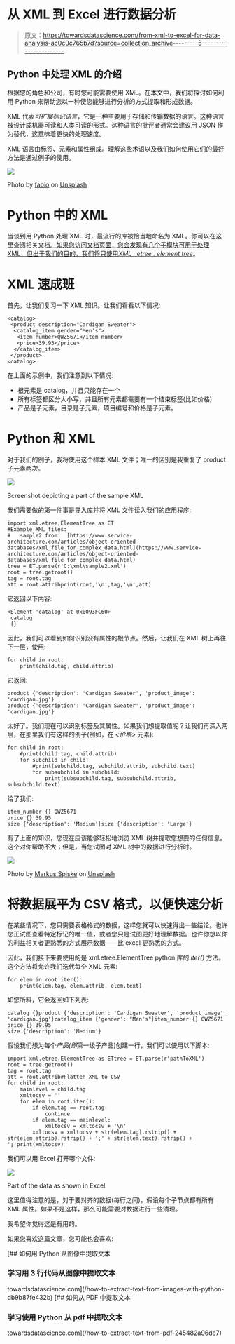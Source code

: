 # 从 XML 到 Excel 进行数据分析

> 原文：<https://towardsdatascience.com/from-xml-to-excel-for-data-analysis-ac0c0c765b7d?source=collection_archive---------5----------------------->

## Python 中处理 XML 的介绍

根据您的角色和公司，有时您可能需要使用 XML。在本文中，我们将探讨如何利用 Python 来帮助您以一种使您能够进行分析的方式提取和形成数据。

XML 代表*可扩展标记语言*，它是一种主要用于存储和传输数据的语言。这种语言被设计成机器可读和人类可读的形式。这种语言的批评者通常会建议用 JSON 作为替代，这意味着更快的处理速度。

XML 语言由标签、元素和属性组成。理解这些术语以及我们如何使用它们的最好方法是通过例子的使用。

![](img/32367912729199717f1586572acf0fe5.png)

Photo by [fabio](https://unsplash.com/@fabioha?utm_source=medium&utm_medium=referral) on [Unsplash](https://unsplash.com?utm_source=medium&utm_medium=referral)

# Python 中的 XML

当谈到用 Python 处理 XML 时，最流行的库被恰当地命名为 XML。你可以在这里查阅相关文档[。如果您访问文档页面，您会发现有几个子模块可用于处理 XML，但出于我们的目的，我们将只使用](https://docs.python.org/3/library/xml.html)[*XML . etree . element tree*](https://docs.python.org/3.7/library/xml.etree.elementtree.html)。

# XML 速成班

首先，让我们复习一下 XML 知识。让我们看看以下情况:

```
<catalog>
 <product description="Cardigan Sweater">
  <catalog_item gender="Men's">
   <item_number>QWZ5671</item_number>
   <price>39.95</price>
  </catalog_item>
 </product>
<catalog>
```

在上面的示例中，我们注意到以下情况:

*   根元素是 catalog，并且只能存在一个
*   所有标签都区分大小写，并且所有元素都需要有一个结束标签(比如价格)
*   产品是子元素，目录是子元素，项目编号和价格是子元素。

# Python 和 XML

对于我们的例子，我将使用这个样本 XML 文件；唯一的区别是我重复了 product 子元素两次。

![](img/ffc243ccfb43becee6bec5b1a769859f.png)

Screenshot depicting a part of the sample XML

我们需要做的第一件事是导入库并将 XML 文件读入我们的应用程序:

```
import xml.etree.ElementTree as ET
#Example XML files:
#   sample2 from:  [https://www.service-architecture.com/articles/object-oriented-databases/xml_file_for_complex_data.html](https://www.service-architecture.com/articles/object-oriented-databases/xml_file_for_complex_data.html)
tree = ET.parse(r'C:\xml\sample2.xml')
root = tree.getroot()
tag = root.tag
att = root.attribprint(root,'\n',tag,'\n',att)
```

它返回以下内容:

```
<Element 'catalog' at 0x0093FC60>
 catalog
 {}
```

因此，我们可以看到如何识别没有属性的根节点。然后，让我们在 XML 树上再往下一层，使用:

```
for child in root:
    print(child.tag, child.attrib)
```

它返回:

```
product {'description': 'Cardigan Sweater', 'product_image': 'cardigan.jpg'}
product {'description': 'Cardigan Sweater', 'product_image': 'cardigan.jpg'}
```

太好了。我们现在可以识别标签及其属性。如果我们想提取值呢？让我们再深入两层，在那里我们有这样的例子(例如，在 *<价格>* 元素):

```
for child in root:
    #print(child.tag, child.attrib)
    for subchild in child:
        #print(subchild.tag, subchild.attrib, subchild.text)
        for subsubchild in subchild:
            print(subsubchild.tag, subsubchild.attrib, subsubchild.text)
```

给了我们:

```
item_number {} QWZ5671
price {} 39.95
size {'description': 'Medium'}size {'description': 'Large'}
```

有了上面的知识，您现在应该能够轻松地浏览 XML 树并提取您想要的任何信息。这个对你帮助不大；但是，当您试图对 XML 树中的数据进行分析时。

![](img/1c76a47149c07682b7f87a2e7238f3d2.png)

Photo by [Markus Spiske](https://unsplash.com/@markusspiske?utm_source=medium&utm_medium=referral) on [Unsplash](https://unsplash.com?utm_source=medium&utm_medium=referral)

# 将数据展平为 CSV 格式，以便快速分析

在某些情况下，您只需要表格格式的数据，这样您就可以快速得出一些结论。也许您正试图查看特定标记的唯一值，或者您只是试图更好地理解数据。也许你想以你的利益相关者更熟悉的方式展示数据——比 excel 更熟悉的方式。

因此，我们接下来要使用的是 xml.etree.ElementTree python 库的 *iter()* 方法。这个方法将允许我们迭代每个 XML 元素:

```
for elem in root.iter():
    print(elem.tag, elem.attrib, elem.text)
```

如您所料，它会返回如下列表:

```
catalog {}product {'description': 'Cardigan Sweater', 'product_image': 'cardigan.jpg'}catalog_item {'gender': "Men's"}item_number {} QWZ5671
price {} 39.95
size {'description': 'Medium'}
```

假设我们想为每个*产品(即*第一级子产品)创建一行，我们可以使用以下脚本:

```
import xml.etree.ElementTree as ETtree = ET.parse(r'pathToXML')
root = tree.getroot()
tag = root.tag
att = root.attrib#Flatten XML to CSV
for child in root:
    mainlevel = child.tag
    xmltocsv = ''
    for elem in root.iter():
        if elem.tag == root.tag:
            continue
        if elem.tag == mainlevel:
            xmltocsv = xmltocsv + '\n'
        xmltocsv = xmltocsv + str(elem.tag).rstrip() + str(elem.attrib).rstrip() + ';' + str(elem.text).rstrip() + ';'print(xmltocsv)
```

我们可以用 Excel 打开哪个文件:

![](img/4f7123ac0e301dc3fe95539884409d85.png)

Part of the data as shown in Excel

这里值得注意的是，对于要对齐的数据(每行之间)，假设每个子节点都有所有 XML 属性。如果不是这样，那么可能需要对数据进行一些清理。

我希望你觉得这是有用的。

如果您喜欢这篇文章，您可能也会喜欢:

[](/how-to-extract-text-from-images-with-python-db9b87fe432b) [## 如何用 Python 从图像中提取文本

### 学习用 3 行代码从图像中提取文本

towardsdatascience.com](/how-to-extract-text-from-images-with-python-db9b87fe432b) [](/how-to-extract-text-from-pdf-245482a96de7) [## 如何从 PDF 中提取文本

### 学习使用 Python 从 pdf 中提取文本

towardsdatascience.com](/how-to-extract-text-from-pdf-245482a96de7)